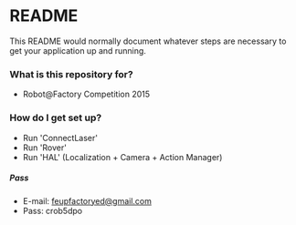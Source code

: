 # README #

This README would normally document whatever steps are necessary to get your application up and running.

### What is this repository for? ###

* Robot@Factory Competition 2015

### How do I get set up? ###

* Run 'ConnectLaser'
* Run 'Rover'
* Run 'HAL' (Localization + Camera + Action Manager)

##### Pass ######

* E-mail: feupfactoryed@gmail.com
* Pass: crob5dpo